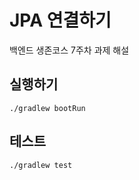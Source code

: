 # JPA 연결하기

백엔드 생존코스 7주차 과제 해설

## 실행하기

```shell
./gradlew bootRun
```

## 테스트

```shell
./gradlew test
```
